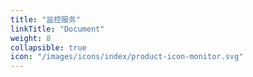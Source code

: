 ```yaml
---
title: "监控服务"
linkTitle: "Document"
weight: 8
collapsible: true
icon: "/images/icons/index/product-icon-monitor.svg"
---
```



